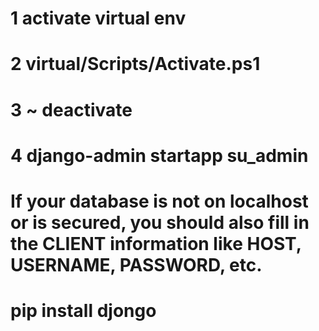 # 1 activate virtual env
# 2 virtual/Scripts/Activate.ps1
# 3 ~ deactivate
# 4  django-admin startapp su_admin   
# If your database is not on localhost or is secured, you should also fill in the CLIENT information like HOST, USERNAME, PASSWORD, etc.
<!-- DATABASES = {
        'default': {
            'ENGINE': 'djongo',
            'NAME': 'your-db-name',
            'ENFORCE_SCHEMA': False,
            'CLIENT': {
                'host': 'mongodb+srv://<username>:<password>@<atlas cluster>/<myFirstDatabase>?retryWrites=true&w=majority'
            }  
        }
} -->


# pip install djongo